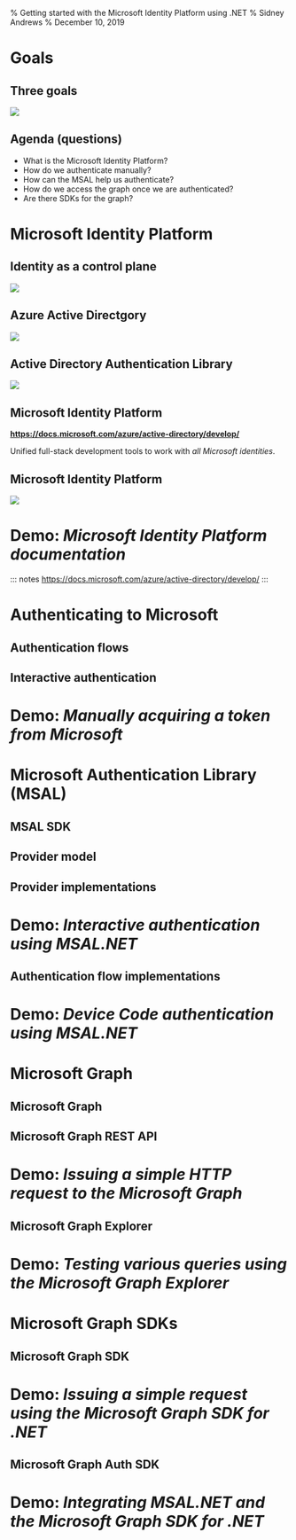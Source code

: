 % Getting started with the Microsoft Identity Platform using .NET
% Sidney Andrews
% December 10, 2019

# Goals

## Three goals

![](images/goals.png)

## Agenda (questions)

- What is the Microsoft Identity Platform?
- How do we authenticate manually?
- How can the MSAL help us authenticate?
- How do we access the graph once we are authenticated?
- Are there SDKs for the graph?

# Microsoft Identity Platform

## Identity as a control plane

![](images/control_plane.png)

## Azure Active Directgory

![](images/aad.png)

## Active Directory Authentication Library

![](images/adal.png)

## Microsoft Identity Platform 

**<https://docs.microsoft.com/azure/active-directory/develop/>**

Unified full-stack development tools to work with *all Microsoft identities*.

## Microsoft Identity Platform

![](images/msal.png)

# Demo: *Microsoft Identity Platform documentation*

::: notes
<https://docs.microsoft.com/azure/active-directory/develop/>
:::

# Authenticating to Microsoft

## Authentication flows

## Interactive authentication

# Demo: *Manually acquiring a token from Microsoft*

# Microsoft Authentication Library (MSAL)

## MSAL SDK

## Provider model

## Provider implementations

# Demo: *Interactive authentication using MSAL.NET* 

## Authentication flow implementations

# Demo: *Device Code authentication using MSAL.NET*

# Microsoft Graph

## Microsoft Graph

## Microsoft Graph REST API

# Demo: *Issuing a simple HTTP request to the Microsoft Graph*

## Microsoft Graph Explorer

# Demo: *Testing various queries using the Microsoft Graph Explorer*

# Microsoft Graph SDKs

## Microsoft Graph SDK

# Demo: *Issuing a simple request using the Microsoft Graph SDK for .NET*

## Microsoft Graph Auth SDK

# Demo: *Integrating MSAL.NET and the Microsoft Graph SDK for .NET*